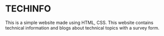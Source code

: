 # TECHINFO
This is a simple website made using HTML, CSS. This website contains technical information and blogs about technical topics with a survey form.
